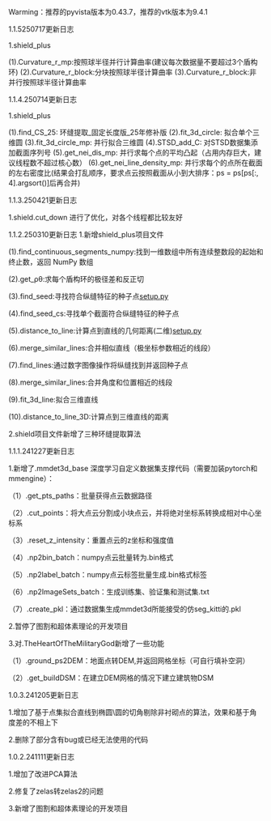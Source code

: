 Warming：推荐的pyvista版本为0.43.7，推荐的vtk版本为9.4.1

1.1.5250717更新日志

1.shield_plus

(1).Curvature_r_mp:按照球半径并行计算曲率(建议每次数据量不要超过3个盾构环)
(2).Curvature_r_block:分块按照球半径计算曲率
(3).Curvature_r_block:非并行按照球半径计算曲率

1.1.4.250714更新日志

1.shield_plus

(1).find_CS_25: 环缝提取_固定长度版_25年修补版
(2).fit_3d_circle: 拟合单个三维圆
(3).fit_3d_circle_mp: 并行拟合三维圆
(4).STSD_add_C: 对STSD数据集添加截面序列号
(5).get_nei_dis_mp: 并行求每个点的平均凸起（占用内存巨大，建议线程数不超过核心数）
(6).get_nei_line_density_mp: 并行求每个的点所在截面的左右密度比(结果会打乱顺序，要求点云按照截面从小到大排序：ps = ps[ps[:, 4].argsort()]后再合并)

1.1.3.250421更新日志

1.shield.cut_down 进行了优化，对各个线程都比较友好

1.1.2.250310更新日志
1.新增shield_plus项目文件

(1).find_continuous_segments_numpy:找到一维数组中所有连续整数段的起始和终止数，返回 NumPy 数组

(2).get_ρθ:求每个盾构环的极径差和反正切

(3).find_seed:寻找符合纵缝特征的种子点[setup.py](setup.py)

(4).find_seed_cs:寻找单个截面符合纵缝特征的种子点

(5).distance_to_line:计算点到直线的几何距离(二维)[setup.py](setup.py)

(6).merge_similar_lines:合并相似直线（极坐标参数相近的线段）

(7).find_lines:通过数字图像操作将纵缝找到并返回种子点

(8).merge_similar_lines:合并角度和位置相近的线段

(9).fit_3d_line:拟合三维直线

(10).distance_to_line_3D:计算点到三维直线的距离

2.shield项目文件新增了三种环缝提取算法

1.1.1.241227更新日志

1.新增了.mmdet3d_base 深度学习自定义数据集支撑代码（需要加装pytorch和mmengine）：

（1）.get_pts_paths：批量获得点云数据路径

（2）.cut_points：将大点云分割成小块点云，并将绝对坐标系转换成相对中心坐标系

（3）.reset_z_intensity：重置点云的z坐标和强度值

（4）.np2bin_batch：numpy点云批量转为.bin格式

（5）.np2label_batch：numpy点云标签批量生成.bin格式标签

（6）.np2ImageSets_batch：生成训练集、验证集和测试集.txt

（7）.create_pkl：通过数据集生成mmdet3d所能接受的仿seg_kitti的.pkl

2.暂停了图割和超体素理论的开发项目

3.对.TheHeartOfTheMilitaryGod新增了一些功能

（1）.ground_ps2DEM：地面点转DEM,并返回网格坐标（可自行填补空洞）

（2）.get_buildDSM：在建立DEM网格的情况下建立建筑物DSM

1.0.3.241205更新日志

1.增加了基于点集拟合直线到椭圆\圆的切角剔除非衬砌点的算法，效果和基于角度差的不相上下

2.删除了部分含有bug或已经无法使用的代码

1.0.2.241111更新日志

1.增加了改进PCA算法

2.修复了zelas转zelas2的问题

3.新增了图割和超体素理论的开发项目
